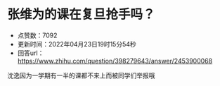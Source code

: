 # 张维为的课在复旦抢手吗？
- 点赞数：7092
- 更新时间：2022年04月23日19时15分54秒
- 回答url：https://www.zhihu.com/question/398279643/answer/2453900068
<body>
 <p data-pid="Gef7d5dj">沈逸因为一学期有一半的课都不来上而被同学们举报哦</p>
</body>